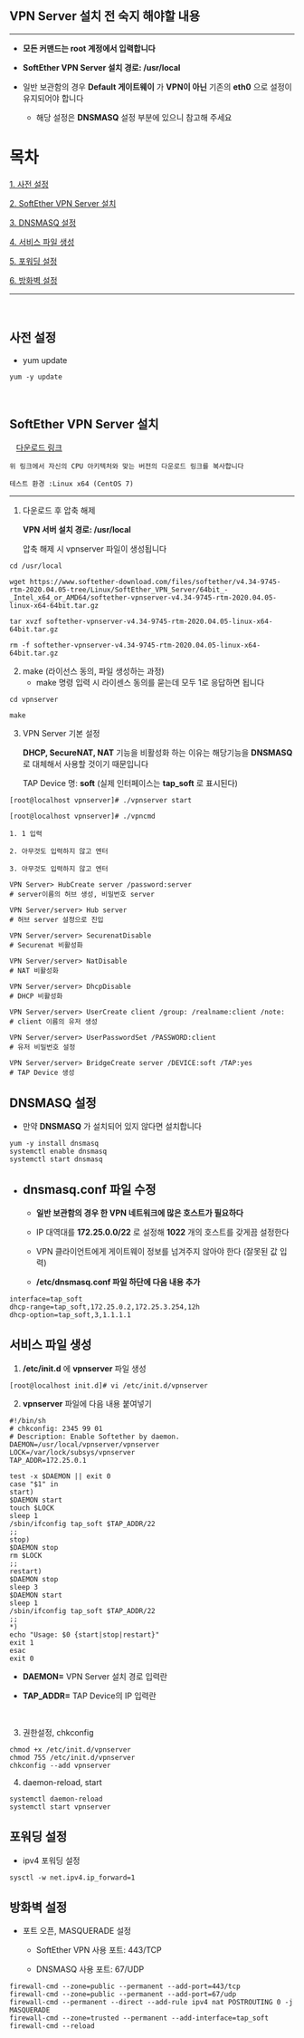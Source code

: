 ## __VPN Server 설치 전 숙지 해야할 내용__
- - -

* __모든 커맨드는 root 계정에서 입력합니다__

* __SoftEther VPN Server 설치 경로: /usr/local__

* 일반 보관함의 경우 __Default 게이트웨이__ 가 __VPN이 아닌__ 기존의 __eth0__ 으로 설정이 유지되어야 합니다

    * 해당 설정은 __DNSMASQ__ 설정 부분에 있으니 참고해 주세요


# __목차__

[1. 사전 설정](#사전-설정)
 
[2. SoftEther VPN Server 설치](#SoftEther-VPN-Server-설치)

[3. DNSMASQ 설정](#DNSMASQ-설정)

[4. 서비스 파일 생성](#서비스-파일-생성)

[5. 포워딩 설정](#포워딩-설정)

[6. 방화벽 설정](#방화벽-설정)
- - -
&nbsp;
## __사전 설정__

* yum update
<pre>
<code>yum -y update</code>
</pre>
&nbsp;
## __SoftEther VPN Server 설치__
&nbsp;&nbsp;&nbsp;[다운로드 링크](https://www.softether-download.com/en.aspx?product=softether)

    위 링크에서 자신의 CPU 아키텍처와 맞는 버전의 다운로드 링크를 복사합니다

    테스트 환경 :Linux x64 (CentOS 7)

- - -

1. 다운로드 후 압축 해제

    __VPN 서버 설치 경로: /usr/local__

    압축 해제 시 vpnserver 파일이 생성됩니다

<pre>
<code>cd /usr/local

wget https://www.softether-download.com/files/softether/v4.34-9745-rtm-2020.04.05-tree/Linux/SoftEther_VPN_Server/64bit_-_Intel_x64_or_AMD64/softether-vpnserver-v4.34-9745-rtm-2020.04.05-linux-x64-64bit.tar.gz

tar xvzf softether-vpnserver-v4.34-9745-rtm-2020.04.05-linux-x64-64bit.tar.gz

rm -f softether-vpnserver-v4.34-9745-rtm-2020.04.05-linux-x64-64bit.tar.gz</code>
</pre>

2. make (라이선스 동의, 파일 생성하는 과정)
    * make 명령 입력 시 라이센스 동의를 묻는데 모두 1로 응답하면 됩니다
<pre>
<code>cd vpnserver

make</code>
</pre>

3. VPN Server 기본 설정

    __DHCP, SecureNAT, NAT__ 기능을 비활성화 하는 이유는 해당기능을 __DNSMASQ__ 로 대체해서 사용할 것이기 때문입니다

    TAP Device 명: __soft__ (실제 인터페이스는 __tap_soft__ 로 표시된다)
<pre>
<code>[root@localhost vpnserver]# ./vpnserver start

[root@localhost vpnserver]# ./vpncmd

1. 1 입력

2. 아무것도 입력하지 않고 엔터

3. 아무것도 입력하지 않고 엔터

VPN Server> HubCreate server /password:server
# server이름의 허브 생성, 비밀번호 server

VPN Server/server> Hub server
# 허브 server 설정으로 진입

VPN Server/server> SecurenatDisable
# Securenat 비활성화

VPN Server/server> NatDisable
# NAT 비활성화

VPN Server/server> DhcpDisable
# DHCP 비활성화

VPN Server/server> UserCreate client /group: /realname:client /note:  
# client 이름의 유저 생성

VPN Server/server> UserPasswordSet /PASSWORD:client
# 유저 비밀번호 설정

VPN Server/server> BridgeCreate server /DEVICE:soft /TAP:yes
# TAP Device 생성</code>
</pre>

## __DNSMASQ__ 설정

* 만약 __DNSMASQ__ 가 설치되어 있지 않다면 설치합니다
<pre>
<code>yum -y install dnsmasq
systemctl enable dnsmasq
systemctl start dnsmasq</code>
</pre>

* ## __dnsmasq.conf 파일 수정__

    * __일반 보관함의 경우 한 VPN 네트워크에 많은 호스트가 필요하다__
    * IP 대역대를 __172.25.0.0/22__ 로 설정해 __1022__ 개의 호스트를 갖게끔 설정한다

    * VPN 클라이언트에게 게이트웨이 정보를 넘겨주지 않아야 한다 (잘못된 값 입력)
    * __/etc/dnsmasq.conf 파일 하단에 다음 내용 추가__
<pre>
<code>interface=tap_soft
dhcp-range=tap_soft,172.25.0.2,172.25.3.254,12h
dhcp-option=tap_soft,3,1.1.1.1</code>
</pre>

## __서비스 파일 생성__

1. __/etc/init.d__ 에 __vpnserver__ 파일 생성
<pre>
<code>[root@localhost init.d]# vi /etc/init.d/vpnserver</code>
</pre>

2. __vpnserver__ 파일에 다음 내용 붙여넣기
<pre>
<code>#!/bin/sh
# chkconfig: 2345 99 01
# Description: Enable Softether by daemon.
DAEMON=/usr/local/vpnserver/vpnserver
LOCK=/var/lock/subsys/vpnserver
TAP_ADDR=172.25.0.1

test -x $DAEMON || exit 0
case "$1" in
start)
$DAEMON start
touch $LOCK
sleep 1
/sbin/ifconfig tap_soft $TAP_ADDR/22
;;
stop)
$DAEMON stop
rm $LOCK
;;
restart)
$DAEMON stop
sleep 3
$DAEMON start
sleep 1
/sbin/ifconfig tap_soft $TAP_ADDR/22
;;
*)
echo "Usage: $0 {start|stop|restart}"
exit 1
esac
exit 0</code>
</pre>
* __DAEMON=__ VPN Server 설치 경로 입력란

* __TAP_ADDR=__ TAP Device의 IP 입력란

&nbsp;

3. 권한설정, chkconfig
<pre>
<code>chmod +x /etc/init.d/vpnserver
chmod 755 /etc/init.d/vpnserver
chkconfig --add vpnserver</code>
</pre>

4. daemon-reload, start
<pre>
<code>systemctl daemon-reload
systemctl start vpnserver</code>
</pre>

## __포워딩 설정__

* ipv4 포워딩 설정
<pre>
<code>sysctl -w net.ipv4.ip_forward=1</code>
</pre>

## __방화벽 설정__

* 포트 오픈, MASQUERADE 설정

    * SoftEther VPN 사용 포트: 443/TCP

    * DNSMASQ 사용 포트: 67/UDP
<pre>
<code>firewall-cmd --zone=public --permanent --add-port=443/tcp
firewall-cmd --zone=public --permanent --add-port=67/udp
firewall-cmd --permanent --direct --add-rule ipv4 nat POSTROUTING 0 -j MASQUERADE
firewall-cmd --zone=trusted --permanent --add-interface=tap_soft
firewall-cmd --reload</code>
</pre>